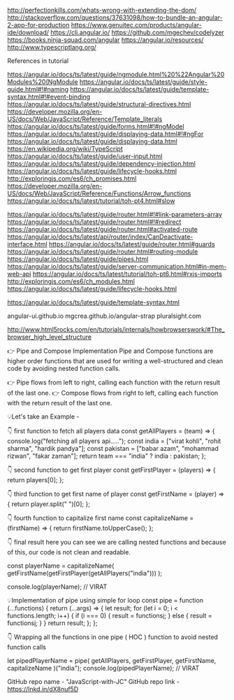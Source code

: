 http://perfectionkills.com/whats-wrong-with-extending-the-dom/
http://stackoverflow.com/questions/37631098/how-to-bundle-an-angular-2-app-for-production
https://www.genuitec.com/products/angular-ide/download/
https://cli.angular.io/
https://github.com/mgechev/codelyzer
https://books.ninja-squad.com/angular
https://angular.io/resources/
http://www.typescriptlang.org/

References in tutorial

https://angular.io/docs/ts/latest/guide/ngmodule.html%20%22Angular%20Modules%20(NgModule
https://angular.io/docs/ts/latest/guide/style-guide.html#!#naming
https://angular.io/docs/ts/latest/guide/template-syntax.html#!#event-binding
https://angular.io/docs/ts/latest/guide/structural-directives.html
https://developer.mozilla.org/en-US/docs/Web/JavaScript/Reference/Template_literals
https://angular.io/docs/ts/latest/guide/forms.html#!#ngModel
https://angular.io/docs/ts/latest/guide/displaying-data.html#!#ngFor
https://angular.io/docs/ts/latest/guide/displaying-data.html
https://en.wikipedia.org/wiki/TypeScript
https://angular.io/docs/ts/latest/guide/user-input.html
https://angular.io/docs/ts/latest/guide/dependency-injection.html
https://angular.io/docs/ts/latest/guide/lifecycle-hooks.html
http://exploringjs.com/es6/ch_promises.html
https://developer.mozilla.org/en-US/docs/Web/JavaScript/Reference/Functions/Arrow_functions
https://angular.io/docs/ts/latest/tutorial/toh-pt4.html#slow

https://angular.io/docs/ts/latest/guide/router.html#!#link-parameters-array
https://angular.io/docs/ts/latest/guide/router.html#!#redirect
https://angular.io/docs/ts/latest/guide/router.html#activated-route
https://angular.io/docs/ts/latest/api/router/index/CanDeactivate-interface.html
https://angular.io/docs/ts/latest/guide/router.html#guards
https://angular.io/docs/ts/latest/guide/router.html#routing-module
https://angular.io/docs/ts/latest/guide/pipes.html
https://angular.io/docs/ts/latest/guide/server-communication.html#in-mem-web-api
https://angular.io/docs/ts/latest/tutorial/toh-pt6.html#rxjs-imports
http://exploringjs.com/es6/ch_modules.html
https://angular.io/docs/ts/latest/guide/lifecycle-hooks.html

https://angular.io/docs/ts/latest/guide/template-syntax.html

angular-ui.github.io
mgcrea.github.io/angular-strap
pluralsight.com

http://www.html5rocks.com/en/tutorials/internals/howbrowserswork/#The_browser_high_level_structure



👉 Pipe and Compose Implementation
Pipe and Compose functions are higher order functions that are used for writing a well-structured and clean code by avoiding nested function calls.

👉 Pipe flows from left to right, calling each function with the return result of the last one.
👉 Compose flows from right to left, calling each function with the return result of the last one.

💡Let's take an Example -

👇 first function to fetch all players data
const getAllPlayers = (team) => {
  console.log("fetching all players api.....");
  const india = ["virat kohli", "rohit sharma", "hardik pandya"];
  const pakistan = ["babar azam", "mohammad rizwan", "fakar zaman"];
  return team === "india" ? india : pakistan;
};

👇 second function to get first player
const getFirstPlayer = (players) => {
  return players[0];
};

👇 third function to get first name of player
const getFirstName = (player) => {
  return player.split(" ")[0];
};

👇 fourth function to capitalize first name
const capitalizeName = (firstName) => {
  return firstName.toUpperCase();
};

👇 final result here you can see we are calling nested functions and because of this, our code is not clean and readable.

const playerName = capitalizeName(
  getFirstName(getFirstPlayer(getAllPlayers("india")))
);

console.log(playerName); // VIRAT

💡Implementation of pipe using simple for loop
const pipe = function (...functions) {
  return (...args) => {
    let result;
    for (let i = 0; i < functions.length; i++) {
      if (i === 0) {
        result = functions[i](...args);
      } else {
        result = functions[i](result);
      }
    }
    return result;
  };
};

👇 Wrapping all the functions in one pipe ( HOC ) function to avoid nested function calls

let pipedPlayerName = pipe(
  getAllPlayers,
  getFirstPlayer,
  getFirstName,
  capitalizeName
)("india");
console.log(pipedPlayerName); // VIRAT

GitHub repo name - "JavaScript-with-JC"
GitHub repo link - https://lnkd.in/dX8nuf5D
